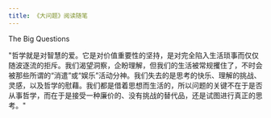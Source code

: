 ```yaml
---
title: 《大问题》阅读随笔
---
```

<p>The Big Questions</p>

"哲学就是对智慧的爱。它是对价值重要性的坚持，是对完全陷入生活琐事而仅仅随波逐流的拒斥。我们渴望洞察，企盼理解，但我们的生活被常规攫住了，不时会被那些所谓的“消遣”或“娱乐”活动分神。我们失去的是思考的快乐、理解的挑战、灵感，以及哲学的慰藉。我们都是借着思想而生活的，所以问题的关键不在于是否从事哲学，而在于是接受一种廉价的、没有挑战的替代品，还是试图进行真正的思考。"    


